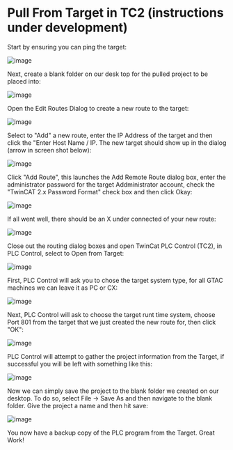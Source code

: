 # Pull From Target in TC2 (instructions under development)

Start by ensuring you can ping the target:

![image](https://user-images.githubusercontent.com/56392095/203604416-f9856b37-e392-42a8-9813-6eb9430cb77a.png)

Next, create a blank folder on our desk top for the pulled project to be placed into:

![image](https://user-images.githubusercontent.com/56392095/203596346-6f1450de-20eb-49d8-85af-0c1dc5ba0db0.png)

Open the Edit Routes Dialog to create a new route to the target:

![image](https://user-images.githubusercontent.com/56392095/203604721-672c63c6-8177-4ea8-9964-57defd68b290.png)

Select to "Add" a new route, enter the IP Address of the target and then click the "Enter Host Name / IP. The new target should show up in the dialog (arrow in screen shot below):

![image](https://user-images.githubusercontent.com/56392095/203605023-d999a64c-437b-4cf0-8601-ac16ab21aa3b.png)

Click "Add Route", this launches the Add Remote Route dialog box, enter the administrator password for the target Addministrator account, check the "TwinCAT 2.x Password Format" check box and then click Okay:

![image](https://user-images.githubusercontent.com/56392095/203605308-b6bda68b-3cdd-4e3a-8fc3-d9fb4bc68623.png)

If all went well, there should be an X under connected of your new route:

![image](https://user-images.githubusercontent.com/56392095/203605594-a4f56cff-030c-459c-a9df-42810abe26dc.png)

Close out the routing dialog boxes and open TwinCat PLC Control (TC2), in PLC Control, select to Open from Target:

![image](https://user-images.githubusercontent.com/56392095/203606393-d37f2df8-8bea-4314-b0d5-decac4fb884a.png)

First, PLC Control will ask you to chose the target system type, for all GTAC machines we can leave it as PC or CX:

![image](https://user-images.githubusercontent.com/56392095/203606701-e70432cd-44cb-4166-9eca-63922d6e848a.png)

Next, PLC Control will ask to choose the target runt time system, choose Port 801 from the target that we just created the new route for, then click "OK":

![image](https://user-images.githubusercontent.com/56392095/203607021-33c215ec-4647-4611-9e91-bacb8880ae27.png)

PLC Control will attempt to gather the project information from the Target, if successful you will be left with something like this:

![image](https://user-images.githubusercontent.com/56392095/203607383-fff40f36-edb3-434e-8959-8aadccea0cc5.png)

Now we can simply save the project to the blank folder we created on our desktop. To do so, select File -> Save As and then navigate to the blank folder. Give the project a name and then hit save:

![image](https://user-images.githubusercontent.com/56392095/203608065-607bbdb8-0465-479c-9ba7-f9023bf22955.png)



You now have a backup copy of the PLC program from the Target. Great Work!






